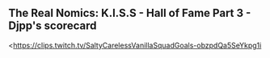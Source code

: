 ## The Real Nomics: K.I.S.S - Hall of Fame Part 3 - Djpp's scorecard
<https://clips.twitch.tv/SaltyCarelessVanillaSquadGoals-obzpdQa5SeYkpg1i>

